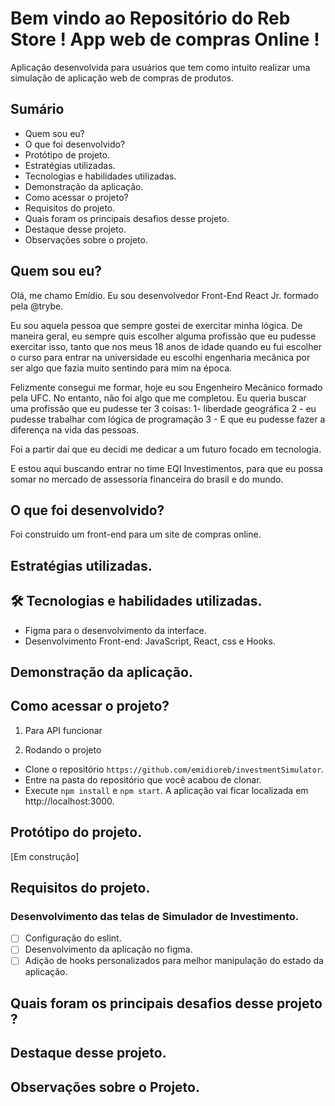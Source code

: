 # Bem vindo ao Repositório do Reb Store ! App web de compras Online !
Aplicação desenvolvida para usuários que tem como intuito realizar uma simulação de aplicação web de compras de produtos.

## Sumário
* Quem sou eu?
* O que foi desenvolvido?
* Protótipo de projeto.
* Estratégias utilizadas.
* Tecnologias e habilidades utilizadas.
* Demonstração da aplicação.
* Como acessar o projeto?
* Requisitos do projeto.
* Quais foram os principais desafios desse projeto.
* Destaque desse projeto.
* Observações sobre o projeto.

## Quem sou eu?
Olá, me chamo Emídio. Eu sou desenvolvedor Front-End React Jr. formado pela @trybe.

Eu sou aquela pessoa que sempre gostei de exercitar minha lógica. De maneira geral, eu sempre quis escolher alguma profissão que eu pudesse exercitar isso, tanto que nos meus 18 anos de idade quando eu fui escolher o curso para entrar na universidade eu escolhi engenharia mecânica por ser algo que fazia muito sentindo para mim na época.

Felizmente consegui me formar, hoje eu sou Engenheiro Mecânico formado pela UFC. No entanto, não foi algo que me completou. Eu queria buscar uma profissão que eu pudesse ter 3 coisas:
1- liberdade geográfica
2 - eu pudesse trabalhar com lógica de programação
3 - E que eu pudesse fazer a diferença na vida das pessoas.

Foi a partir daí que eu decidi me dedicar a um futuro focado em tecnologia.

E estou aqui buscando entrar no time EQI Investimentos, para que eu possa somar no mercado de assessoria financeira do brasil e do mundo.

## O que foi desenvolvido?
Foi construido um front-end para um site de compras online.

## Estratégias utilizadas.


## 🛠 Tecnologias e habilidades utilizadas.
- Figma para o desenvolvimento da interface.
- Desenvolvimento Front-end: JavaScript, React, css e Hooks.

## Demonstração da aplicação.


## Como acessar o projeto?
1. Para API funcionar



2. Rodando o projeto

- Clone o repositório `https://github.com/emidioreb/investmentSimulator`.
- Entre na pasta do repositório que você acabou de clonar.
- Execute `npm install` e `npm start`. A aplicação vai ficar localizada em  http://localhost:3000.



## Protótipo do projeto.
[Em construção]

## Requisitos do projeto.
### Desenvolvimento das telas de Simulador de Investimento.
- [ ] Configuração do eslint.
- [ ] Desenvolvimento da aplicação no figma.
- [ ] Adição de hooks personalizados para melhor manipulação do estado da aplicação.

## Quais foram os principais desafios desse projeto ?


## Destaque desse projeto.


## Observações sobre o Projeto.


  
